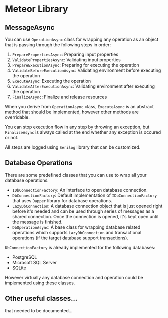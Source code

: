 # Meteor Library

## MessageAsync

You can use `OperationAsync` class for wrapping any operation as an object that is passing through the following steps in order:

1. `PreparePropertiesAsync`: Preparing input properties
2. `ValidatePropertiesAsync`: Validating input properties
3. `PrepareExecutionAsync`: Preparing for executing the operation
4. `ValidateBeforeExecutionAsync`: Validating environment before executing the operation
5. `ExecuteAsync`: Executing the operation
6. `ValidateAfterExecutionAsync`: Validating environment after executing the operation
7. `FinalizeAsync`: Finalize and release resources

When you derive from `OperationAsync` class, `ExecuteAsync` is an abstract method that should be implemented, however other methods are overridable.

You can stop execution flow in any step by throwing an exception, but
`FinalizeAsync` is always called at the end whether any exception is occured or not.

All steps are logged using `Serilog` library that can be customized.

## Database Operations

There are some predefined classes that you can use to wrap all your database operations.

- `IDbConnectionFactory`: An interface to open database connection.
- `DbConnectionFactory`: Default implementation of `IDbConnectionFactory` that uses `Dapper` library for database operations.
- `LazyDbConnection`: A database connection object that is just opened right before it's needed and can be used through series of messages as a shared connection. Once the connection is opened, it's kept open until the message is finished.
- `DbOperationAsync`: A base class for wrapping database related operations which supports `LazyDbConnection` and transactional operations (if the target database support transactions).

`DbConnectionFactory` is already implemented for the following databases:
- PostgreSQL
- Microsoft SQL Server
- SQLite

However virtually any database connection and operation could be implemented using these classes.

## Other useful classes...
that needed to be documented...
